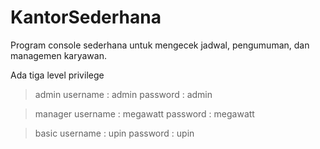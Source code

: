 # KantorSederhana

Program console sederhana untuk mengecek jadwal, pengumuman, dan managemen karyawan.

Ada tiga level privilege
> admin
username : admin
password : admin

> manager
username : megawatt
password : megawatt

> basic
username : upin
password : upin
